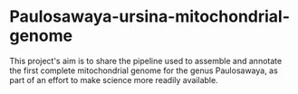 # Paulosawaya-ursina-mitochondrial-genome
This project's aim is to share the pipeline used to assemble and annotate the first complete mitochondrial genome for the genus Paulosawaya, as part of an effort to make science more readily available. 
